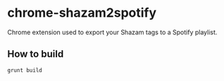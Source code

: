 chrome-shazam2spotify
=====================

Chrome extension used to export your Shazam tags to a Spotify playlist.

## How to build

```
grunt build
```